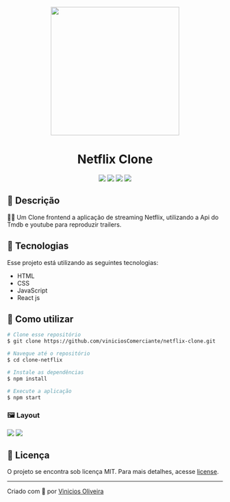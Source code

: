 <p align='center'><img width='300' src="https://upload.wikimedia.org/wikipedia/commons/0/08/Netflix_2015_logo.svg"/></p>
<h1 align='center'>Netflix Clone</h1>
<p align='center'>
<img src="https://img.shields.io/github/repo-size/viniciosComerciante/netflix-clone">
<img src="https://img.shields.io/github/languages/count/viniciosComerciante/netflix-clone">
<img src="https://img.shields.io/github/last-commit/viniciosComerciante/netflix-clone">
<img src="https://img.shields.io/github/license/viniciosComerciante/netflix-clone">
</p>

## 🔖 Descrição
<p>👨‍🏫 Um Clone frontend a aplicação de streaming Netflix, utilizando a Api do Tmdb e youtube para reproduzir trailers.<p>

## 🚀 Tecnologias
Esse projeto está utilizando as seguintes tecnologias:
- HTML
- CSS
- JavaScript
- React js


## 🎲 Como utilizar
```bash
# Clone esse repositório
$ git clone https://github.com/viniciosComerciante/netflix-clone.git

# Navegue até o repositório
$ cd clone-netflix

# Instale as dependências
$ npm install

# Execute a aplicação
$ npm start
```

<h3>🖼 Layout</h3>
<img src="/public/images/screenshot.png">
<img src="/public/images/screenshot2.png">

## 📝 Licença
<p>O projeto se encontra sob licença MIT. Para mais detalhes, acesse <a href='LICENSE'>license<a>.</p>

---
<p>Criado com 💙 por <a href='https://github.com/viniciosComerciante/' target='_blank'>Vinicios Oliveira</a></p>
